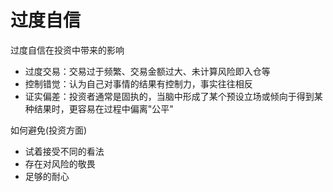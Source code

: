 # 过度自信

过度自信在投资中带来的影响

- 过度交易：交易过于频繁、交易金额过大、未计算风险即入仓等
- 控制错觉：认为自己对事情的结果有控制力，事实往往相反
- 证实偏差：投资者通常是固执的，当脑中形成了某个预设立场或倾向于得到某种结果时，更容易在过程中偏离"公平"

如何避免(投资方面)

- 试着接受不同的看法
- 存在对风险的敬畏
- 足够的耐心
